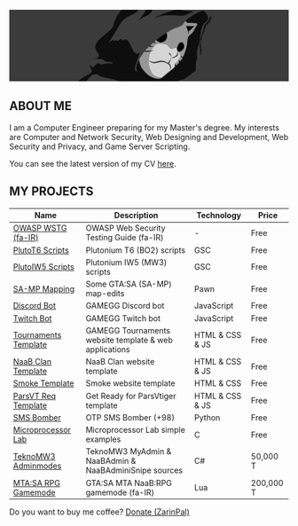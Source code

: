 ![MH11's Header](assets/header.jpg)

## ABOUT ME

I am a Computer Engineer preparing for my Master's degree. My interests are Computer and Network Security, Web Designing and Development, Web Security and Privacy, and Game Server Scripting.

You can see the latest version of my CV [here](assets/cv.pdf).

## MY PROJECTS

| Name                                                                             | Description                                            | Technology      | Price     |
| -------------------------------------------------------------------------------- | ------------------------------------------------------ | --------------- | --------- |
| [OWASP WSTG (fa-IR)](https://github.com/whoismh11/owasp-wstg-fa)                 | OWASP Web Security Testing Guide (fa-IR)               | -               | Free      |
| [PlutoT6 Scripts](https://github.com/whoismh11/plutot6-scripts)                  | Plutonium T6 (BO2) scripts                             | GSC             | Free      |
| [PlutoIW5 Scripts](https://github.com/whoismh11/plutoiw5-scripts)                | Plutonium IW5 (MW3) scripts                            | GSC             | Free      |
| [SA-MP Mapping](https://github.com/whoismh11/samp-mapping)                       | Some GTA:SA (SA-MP) map-edits                          | Pawn            | Free      |
| [Discord Bot](https://github.com/whoismh11/discord-bot)                          | GAMEGG Discord bot                                     | JavaScript      | Free      |
| [Twitch Bot](https://github.com/whoismh11/twitch-bot)                            | GAMEGG Twitch bot                                      | JavaScript      | Free      |
| [Tournaments Template](https://github.com/whoismh11/tournaments-template)        | GAMEGG Tournaments website template & web applications | HTML & CSS & JS | Free      |
| [NaaB Clan Template](https://github.com/whoismh11/naabclan-template)             | NaaB Clan website template                             | HTML & CSS & JS | Free      |
| [Smoke Template](https://github.com/whoismh11/smoke-template)                    | Smoke website template                                 | HTML & CSS      | Free      |
| [ParsVT Req Template](https://github.com/whoismh11/parsvt-requirements-template) | Get Ready for ParsVtiger template                      | HTML & CSS & JS | Free      |
| [SMS Bomber](https://github.com/whoismh11/sms-bomber)                            | OTP SMS Bomber (+98)                                   | Python          | Free      |
| [Microprocessor Lab](https://github.com/whoismh11/microprocessor-lab)            | Microprocessor Lab simple examples                     | C               | Free      |
| [TeknoMW3 Adminmodes](https://gamegg.ir/files/file/21-teknomw3-admin-source)     | TeknoMW3 MyAdmin & NaaBAdmin & NaaBAdminiSnipe sources | C#              | 50,000 T  |
| [MTA:SA RPG Gamemode](https://gamegg.ir/files/file/11-mta-rpg-gamemode)          | GTA:SA MTA NaaB:RPG gamemode (fa-IR)                   | Lua             | 200,000 T |

Do you want to buy me coffee? [Donate (ZarinPal)](https://zarinp.al/whoismh11)
